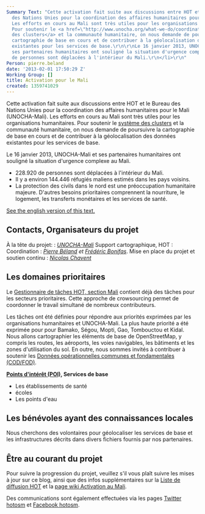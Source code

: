 ```yaml
---
Summary Text: "Cette activation fait suite aux discussions entre HOT et le Bureau
  des Nations Unies pour la coordination des affaires humanitaires pour le Mali (UNOCHA-Mali).
  Les efforts en cours au Mali sont très utiles pour les organisations humanitaires.
  Pour soutenir le <a href=\"http://www.unocha.org/what-we-do/coordination-tools/cluster-coordination\">système
  des clusters</a> et la communauté humanitaire, on nous demande de poursuivre la
  cartographie de base en cours et de contribuer à la géolocalisation des données
  existantes pour les services de base.\r\n\r\nLe 16 janvier 2013, UNOCHA-Mali et
  ses partenaires humanitaires ont souligné la situation d'urgence complexe au Mali.\r\n<ul>\r\n<li>228.920
  de personnes sont déplacées à l'intérieur du Mali.\r\n</li>\r\n"
Person: pierre.beland
date: '2013-02-01 17:50:29 Z'
Working Group: []
title: Activation pour le Mali
created: 1359741029
---
```

Cette activation fait suite aux discussions entre HOT et le Bureau des Nations Unies pour la coordination des affaires humanitaires pour le Mali (UNOCHA-Mali). Les efforts en cours au Mali sont très utiles pour les organisations humanitaires. Pour soutenir le <a href="http://www.unocha.org/what-we-do/coordination-tools/cluster-coordination">système des clusters</a> et la communauté humanitaire, on nous demande de poursuivre la cartographie de base en cours et de contribuer à la géolocalisation des données existantes pour les services de base.

Le 16 janvier 2013, UNOCHA-Mali et ses partenaires humanitaires ont souligné la situation d'urgence complexe au Mali.
<ul>
<li>228.920 de personnes sont déplacées à l'intérieur du Mali.
</li>
<li>Il y a environ 144.446 réfugiés maliens estimés dans les pays voisins.
</li>
<li>La protection des civils dans le nord est une préoccupation humanitaire majeure. D'autres besoins prioritaires comprennent la nourriture, le logement, les transferts monétaires et les services de santé.</li>
</ul>

<a href="http://hot.openstreetmap.org/updates/2013-02-01_mali_activation">See the english version of this text.</a>


<h2>Contacts, Organisateurs du projet</h2>

À la tête du projet: : <em><a href="mailto:ochamali@un.org">UNOCHA-Mali</a></em>
Support cartographique, HOT : 
Coordination : <em><a href="mailto:pierre.beland@hotosm.org">Pierre Béland</a> et <a href="mailto:Frederic.Bonifas@hotosm.org">Frédéric Bonifas</a></em>.
Mise en place du projet et soutien continu : <em><a href="mailto:Nicolas.Chavent@hotosm.org">Nicolas Chavent</a></em>

<h2>Les domaines prioritaires</h2>
Le <a href="http://tasks.hotosm.org/#all/Mali">Gestionnaire de tâches HOT, section Mali</a> contient déjà des tâches pour les secteurs prioritaires. Cette approche de crowsourcing permet de coordonner le travail simultané de nombreux contributeurs. 

Les tâches ont été définies pour répondre aux priorités exprimées par les organisations humanitaires et UNOCHA-Mali. La plus haute priorité a été exprimée pour pour Bamako, Ségou, Mopti, Gao, Tombouctou et Kidal. Nous allons cartographier les éléments de base de OpenStreetMap, y compris les routes, les aéroports, les voies navigables, les bâtiments et les zones d'utilisation du sol. En outre, nous sommes invités à contribuer à soutenir les <a href="http://cod.humanitarianresponse.info/fr/propos-des-donn%C3%A9es-op%C3%A9rationnelles-communes-et-fondamentales">Données opérationnelles communes et fondamentales (COD/FOD)</a>.

<b><a href="http://fr.wikipedia.org/wiki/Point_of_interest">Points d'intérêt (POI)</a>, Services de base</b>
<ul>
<li>Les établissements de santé</li>
<li>écoles</li>
<li>Les points d'eau</li>
</ul>

<h2>Les bénévoles ayant des connaissances locales</h2>
Nous cherchons des volontaires pour géolocaliser les services de base et les infrastructures décrits dans divers fichiers fournis par nos partenaires.

<h2>Être au courant du projet</h2>
Pour suivre la progression du projet, veuillez s'il vous plaît suivre les mises à jour sur ce blog, ainsi que des infos supplémentaires sur la <a href= 'http://lists.openstreetmap.org/listinfo/hot'>Liste de diffusion HOT</a>  et la <a href= 'http://wiki.openstreetmap.org/wiki/2012_Mali_Crisis'>page wiki Activation au Mali</a>.

Des communications sont également effectuées via les pages <a href= 'http://twitter.com/hotosm'>Twitter hotosm</a> et <a href= 'http://www.facebook.com/hotosm'>Facebook hotosm</a>.
